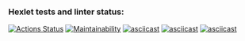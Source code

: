 ### Hexlet tests and linter status:
[![Actions Status](https://github.com/oshwa364/python-project-49/actions/workflows/hexlet-check.yml/badge.svg)](https://github.com/oshwa364/python-project-49/actions)
[![Maintainability](https://api.codeclimate.com/v1/badges/7965edb6c8c38bf93ca6/maintainability)](https://codeclimate.com/github/oshwa364/python-project-49/maintainability)
[![asciicast](https://asciinema.org/a/iXSU14Vbtt3WgZ8pY2R6OisO1.svg)](https://asciinema.org/a/iXSU14Vbtt3WgZ8pY2R6OisO1)
[![asciicast](https://asciinema.org/a/kep5xMrUVtHXqPKmwpgqQy2lz.svg)](https://asciinema.org/a/kep5xMrUVtHXqPKmwpgqQy2lz)
[![asciicast](https://asciinema.org/a/afeaiBVy6rzLUiBCUWsG65XsM.svg)](https://asciinema.org/a/afeaiBVy6rzLUiBCUWsG65XsM)
